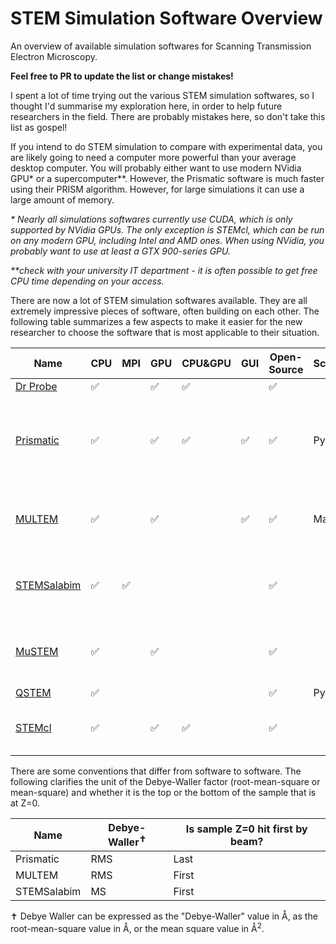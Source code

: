 # STEM Simulation Software Overview
An overview of available simulation softwares for Scanning Transmission Electron Microscopy.

**Feel free to PR to update the list or change mistakes!**

I spent a lot of time trying out the various STEM simulation softwares, so I thought I'd summarise my exploration here, in order to help future researchers in the field. There are probably mistakes here, so don't take this list as gospel!

If you intend to do STEM simulation to compare with experimental data, you are likely going to need a computer more powerful than your average desktop computer. You will probably either want to use modern NVidia GPU* or a supercomputer**. However, the Prismatic software is much faster using their PRISM algorithm. However, for large simulations it can use a large amount of memory.

*\* Nearly all simulations softwares currently use CUDA, which is only supported by NVidia GPUs. The only exception is STEMcl, which can be run on any modern GPU, including Intel and AMD ones. When using NVidia, you probably want to use at least a GTX 900-series GPU.*

*\*\*check with your university IT department - it is often possible to get free CPU time depending on your access.*

There are now a lot of STEM simulation softwares available. They are all extremely impressive pieces of software, often building on each other. The following table summarizes a few aspects to make it easier for the new researcher to choose the software that is most applicable to their situation.

| Name        	| CPU 	| MPI 	| GPU 	| CPU&GPU 	| GUI 	| Open-Source 	| Scripting? 	| Comments                                                                             	|
|-------------	|-----	|-----	|-----	|---------	|-----	|-------------	|------------	|--------------------------------------------------------------------------------------	|
| [Dr Probe](http://www.er-c.org/barthel/drprobe/index.html)    	| ✅   	|     	| ✅   	| ✅       	|     	|    ✅          	|            	|                                                                                      	|
| [Prismatic](http://prism-em.com/)   	| ✅   	|     	| ✅   	| ✅       	| ✅   	| ✅           	| Python     	| Uses an extremely fast algorithm, but large simulations can require much (>32GB) ram 	|
| [MULTEM](https://github.com/Ivanlh20/MULTEM)      	| ✅   	|     	| ✅   	|         	| ✅   	| ✅           	| Matlab     	| Extremely many types of (S)TEM simulation, can add carbon to sample                  	|
| [STEMSalabim](http://www.stemsalabim.de/en/latest/) 	| ✅   	| ✅   	|     	|         	|     	| ✅           	|            	| The only software designed for CPU supercomputers                                    	|
| [MuSTEM](https://github.com/HamishGBrown/MuSTEM)      	| ✅   	|     	| ✅   	|         	|     	|   ✅           	|            	| Convenient for PACBED patterns, more accurate phonon models                                                       	|
| [QSTEM](https://github.com/QSTEM/QSTEM)       	| ✅   	|     	|     	|         	|     	|    ✅         	| Python     	|                                                                                      	|
| [STEMcl](https://github.com/stemcl/stemcl)       	| ✅   	|     	| ✅    	|  ✅       	|     	|    ✅          	|      	|   Only GPU solution that supports non-NVidia GPUs                                                                                   	|


There are some conventions that differ from software to software. The following clarifies the unit of the Debye-Waller factor (root-mean-square or mean-square) and whether it is the top or the bottom of the sample that is at Z=0.

| Name | Debye-Waller<sup>✝</sup>|Is sample Z=0 hit first by beam?
|----|----|----
|Prismatic| RMS |Last
|MULTEM | RMS | First
|STEMSalabim | MS | First


✝ Debye Waller can be expressed as the "Debye-Waller" value in Å, as the root-mean-square value in Å, or the mean square value in Å<sup>2</sup>.
